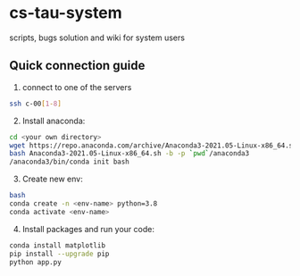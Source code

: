 # cs-tau-system
scripts, bugs solution and wiki for system users

## Quick connection guide

1. connect to one of the servers

```sh
ssh c-00[1-8]
```

2. Install anaconda:

```sh
cd <your own directory>
wget https://repo.anaconda.com/archive/Anaconda3-2021.05-Linux-x86_64.sh
bash Anaconda3-2021.05-Linux-x86_64.sh -b -p `pwd`/anaconda3
/anaconda3/bin/conda init bash
```

3. Create new env:

```sh
bash
conda create -n <env-name> python=3.8
conda activate <env-name>
```

4. Install packages and run your code:

```sh
conda install matplotlib
pip install --upgrade pip
python app.py
```
